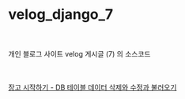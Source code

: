 # velog_django_7
<br/>
<br/>개인 블로그 사이트 velog 게시글 (7) 의 소스코드
<br/>
<br/><br/>

[장고 시작하기 - DB 테이블 데이터 삭제와 수정과 불러오기](https://velog.io/@kimjihong/Django-python%EC%9E%A5%EA%B3%A0-%EC%9B%B9-%ED%94%84%EB%A0%88%EC%9E%84%EC%9B%8C%ED%81%AC-%EC%8B%9C%EC%9E%91%ED%95%98%EA%B8%B0-7-DB-%ED%85%8C%EC%9D%B4%EB%B8%94-%EB%8D%B0%EC%9D%B4%ED%84%B0-%EC%82%AD%EC%A0%9Cdelete-%EC%99%80-%EC%88%98%EC%A0%95edit-%EB%B0%8F-%EB%B6%88%EB%9F%AC%EC%98%A4%EA%B8%B0load)
